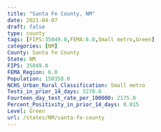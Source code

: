 ```yaml
---
title: "Santa Fe County, NM"
date: 2021-04-07
draft: false
type: county
tags: [FIPS:35049.0,FEMA:6.0,Small metro,Green]
categories: [NM]
County: Santa Fe County
State: NM
FIPS: 35049.0
FEMA_Region: 6.0
Population: 150358.0
NCHS_Urban_Rural_Classification: Small metro
Tests_in_prior_14_days: 3270.0
Fourteen_day_test_rate_per_100000: 2175.0
Percent_Positivity_in_prior_14_days: 0.015
Level: Green
url: /states/NM/santa-fe-county
---
```




